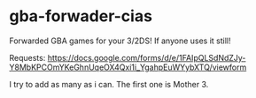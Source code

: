 # gba-forwader-cias
Forwarded GBA games for your 3/2DS! If anyone uses it still!

Requests: https://docs.google.com/forms/d/e/1FAIpQLSdNdZJy-Y8MbKPCOmYKeGhnUqeOX4Qxi1i_YgahpEuWYybXTQ/viewform

I try to add as many as i can. The first one is Mother 3.
